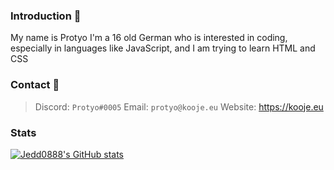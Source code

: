 ### Introduction 👋
My name is Protyo
I'm a 16 old German who is interested in coding, especially in languages like JavaScript, and I am trying to learn HTML and CSS

### Contact 📨
> Discord: `Protyo#0005`
> Email: `protyo@kooje.eu`
> Website: https://kooje.eu

### Stats
[![Jedd0888's GitHub stats](https://github-readme-stats.vercel.app/api?username=protyodev&show_icons=true&theme=dark&count_private=true)](https://github.com/anuraghazra/github-readme-stats)


<!--
**xgoje/xgoje** is a ✨ _special_ ✨ repository because its `README.md` (this file) appears on your GitHub profile.

Here are some ideas to get you started:

- 🔭 I’m currently working on ...
- 🌱 I’m currently learning ...
- 👯 I’m looking to collaborate on ...
- 🤔 I’m looking for help with ...
- 💬 Ask me about ...
- 📫 How to reach me: ...
- 😄 Pronouns: ...
- ⚡ Fun fact: ...
-->
